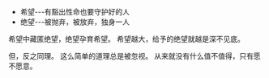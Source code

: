 - 希望---有豁出性命也要守护好的人
- 绝望---被抛弃，被放弃，独身一人

希望中藏匿绝望，绝望孕育希望。
希望越大，给予的绝望就越是深不见底。

但，反之同理。
这么简单的道理总是被忽视。
从来就没有什么值不值得，只有愿不愿意。
